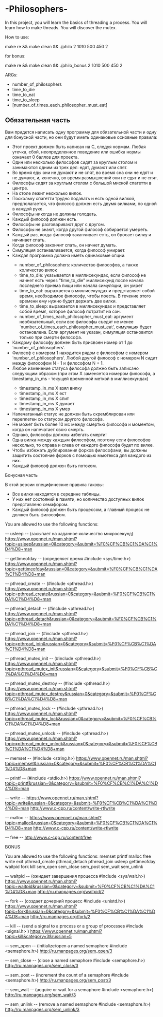 <h1>-Philosophers-</h1>

<p>In this project, you will learn the basics of threading a process. You will learn how to make threads. You will discover the mutex.</p>


How to use:

make re && make clean && ./philo 2 1010 500 450 2

for bonus:

make re && make clean && ./philo_bonus 2 1010 500 450 2

ARGs:
<ul>
    <li>number_of_philosophers</li>
    <li>time_to_die</li>
    <li>time_to_eat</li>
    <li>time_to_sleep</li>
    <li>[number_of_times_each_philosopher_must_eat]</li>
</ul>

<h2>Обязательная часть</h2>

Вам придется написать одну программу для обязательной части и одну для бонусной части, но они будут иметь одинаковые основные правила:
<ul>
    <li> Этот проект должен быть написан на C, следуя нормам. Любая утечка, сбой, неопределенное поведение или ошибка нормы означает 0 баллов для проекта.</li>
    <li> Один или несколько философов сидят за круглым столом и занимаются одним из трех дел: едят, думают или спят.</li>
    <li> Во время еды они не думают и не спят, во время сна они не едят и не думают, и, конечно, во время размышлений они не едят и не спят.</li>
    <li> Философы сидят за круглым столом с большой миской спагетти в центре.</li>
    <li> На столе лежит несколько вилок.</li>
    <li> Поскольку спагетти трудно подавать и есть одной вилкой, предполагается, что философ должен есть двумя вилками, по одной в каждой руке.</li>
    <li> Философы никогда не должны голодать.</li>
    <li> Каждый философ должен есть.</li>
    <li> Философы не разговаривают друг с другом.</li>
    <li> Философы не знают, когда другой философ собирается умереть.</li>
    <li> Каждый раз, когда философ заканчивает есть, он бросает вилку и начинает спать.</li>
    <li> Когда философ закончит спать, он начнет думать.</li>
    <li> Симуляция останавливается, когда философ умирает.</li>
    <li> Каждая программа должна иметь одинаковые опции:</li>
    <ul>
        <li>    number_of_philosophers: количество философов, а также количество вилок</li>
        <li>    time_to_die: указывается в миллисекундах, если философ не начнет есть через "time_to_die" миллисекунд после начала последнего приема пищи или начала симуляции, он умрет</li>
        <li>    time_to_eat: выражается в миллисекундах и представляет собой время, необходимое философу, чтобы поесть. В течение этого времени ему нужно будет держать две вилки.</li>
        <li>    time_to_sleep: выражается в миллисекундах и представляет собой время, которое философ потратит на сон.</li>
        <li>    number_of_times_each_philosopher_must_eat: аргумент необязательный, если все философы съедят не менее 'number_of_times_each_philosopher_must_eat', симуляция будет остановлена. Если аргумент не указан, симуляция остановится только при смерти философа.</li>
    </ul>
    <li> Каждому философу должен быть присвоен номер от 1 до 'number_of_philosophers'.</li>
    <li> Философ с номером 1 находится рядом с философом с номером 'number_of_philosophers'. Любой другой философ с номером N сидит между философом N - 1 и философом N + 1.</li>
    <li> Любое изменение статуса философа должно быть записано следующим образом (при этом X заменяется номером философа, а timestamp_in_ms - текущей временной меткой в миллисекундах)</li>
    <ul>
        <li>timestamp_in_ms X взял вилку</li>
        <li>timestamp_in_ms X ест</li>
        <li>timestamp_in_ms X спит</li>
        <li>timestamp_in_ms X думает</li>
        <li>timestamp_in_ms X умер</li>
    </ul>
    <li> Напечатанный статус не должен быть скремблирован или переплетен со статусом другого философа.</li>
    <li> Не может быть более 10 мс между смертью философа и моментом, когда он напечатает свою смерть.</li>
    <li> Однако, философы должны избегать смерти!</li>
    <li> Одна вилка между каждым философом, поэтому если философов несколько, то справа и слева от каждого философа будет по вилке.</li>
    <li> Чтобы избежать дублирования форков философами, вы должны защитить состояние форков с помощью мьютекса для каждого из них.</li>
    <li> Каждый философ должен быть потоком.</li>
</ul>

Бонусная часть

В этой версии специфические правила таковы:
- Все вилки находятся в середине таблицы.
- У них нет состояний в памяти, но количество доступных вилок представлено семафором.
- Каждый философ должен быть процессом, а главный процесс не должен быть философом.

You are allowed to use the following functions:

-- usleep -- (засыпает на заданное количество микросекунд)
https://www.opennet.ru/man.shtml?topic=usleep&russian=0&category=&submit=%F0%CF%CB%C1%DA%C1%D4%D8+man

-- gettimeofday -- (определяет время  #include <sys/time.h>)
https://www.opennet.ru/man.shtml?topic=gettimeofday&russian=0&category=&submit=%F0%CF%CB%C1%DA%C1%D4%D8+man

-- pthread_create -- (#include <pthread.h>)
https://www.opennet.ru/man.shtml?topic=pthread_create&russian=0&category=&submit=%F0%CF%CB%C1%DA%C1%D4%D8+man

-- pthread_detach -- (#include <pthread.h>)
https://www.opennet.ru/man.shtml?topic=pthread_detach&russian=0&category=&submit=%F0%CF%CB%C1%DA%C1%D4%D8+man

-- pthread_join -- (#include <pthread.h>)
https://www.opennet.ru/man.shtml?topic=pthread_join&russian=0&category=&submit=%F0%CF%CB%C1%DA%C1%D4%D8+man

-- pthread_mutex_init -- (#include <pthread.h>)
https://www.opennet.ru/man.shtml?topic=pthread_mutex_init&russian=0&category=&submit=%F0%CF%CB%C1%DA%C1%D4%D8+man

-- pthread_mutex_destroy -- (#include <pthread.h>)
https://www.opennet.ru/man.shtml?topic=pthread_mutex_destroy&russian=0&category=&submit=%F0%CF%CB%C1%DA%C1%D4%D8+man

-- pthread_mutex_lock -- (#include <pthread.h>)
https://www.opennet.ru/man.shtml?topic=pthread_mutex_lock&russian=0&category=&submit=%F0%CF%CB%C1%DA%C1%D4%D8+man

-- pthread_mutex_unlock -- (#include <pthread.h>)
https://www.opennet.ru/man.shtml?topic=pthread_mutex_unlock&russian=0&category=&submit=%F0%CF%CB%C1%DA%C1%D4%D8+man

-- memset -- (#include <string.h>)
https://www.opennet.ru/man.shtml?topic=memset&russian=0&category=&submit=%F0%CF%CB%C1%DA%C1%D4%D8+man

-- printf -- (#include <stdio.h>)
https://www.opennet.ru/man.shtml?topic=printf&russian=0&category=&submit=%F0%CF%CB%C1%DA%C1%D4%D8+man

-- write --
https://www.opennet.ru/man.shtml?topic=write&russian=0&category=&submit=%F0%CF%CB%C1%DA%C1%D4%D8+man
http://www.c-cpp.ru/content/write-rtlwrite

-- malloc --
https://www.opennet.ru/man.shtml?topic=malloc&russian=0&category=&submit=%F0%CF%CB%C1%DA%C1%D4%D8+man
http://www.c-cpp.ru/content/write-rtlwrite

-- free --
http://www.c-cpp.ru/content/free


BONUS

You are allowed to use the following functions:
memset
printf
malloc
free
write
exit
pthread_create
pthread_detach
pthread_join
usleep
gettimeofday
waitpid
fork
kill
sem_open
sem_close
sem_post
sem_wait
sem_unlink

-- waitpid -- (ожидает завершения процесса  #include <sys/wait.h>)
https://www.opennet.ru/man.shtml?topic=waitpid&russian=0&category=&submit=%F0%CF%CB%C1%DA%C1%D4%D8+man
http://ru.manpages.org/waitpid/2

-- fork -- (создает дочерний процесс #include <unistd.h>)
https://www.opennet.ru/man.shtml?topic=fork&russian=0&category=&submit=%F0%CF%CB%C1%DA%C1%D4%D8+man
http://ru.manpages.org/fork/2

-- kill -- (send a signal to a process or a group of processes #include <signal.h> )
https://www.opennet.ru/man.shtml?topic=kill&category=3&russian=5

-- sem_open -- (initialize/open a named semaphore #include <semaphore.h>)
http://ru.manpages.org/sem_open/3

-- sem_close -- (close a named semaphore #include <semaphore.h>)
http://ru.manpages.org/sem_close/3

-- sem_post -- (increment the count of a semaphore #include <semaphore.h>)
http://ru.manpages.org/sem_post/3

-- sem_wait -- (acquire or wait for a semaphore  #include <semaphore.h>)
http://ru.manpages.org/sem_wait/3

-- sem_unlink -- (remove a named semaphore #include <semaphore.h>)
http://ru.manpages.org/sem_unlink/3
